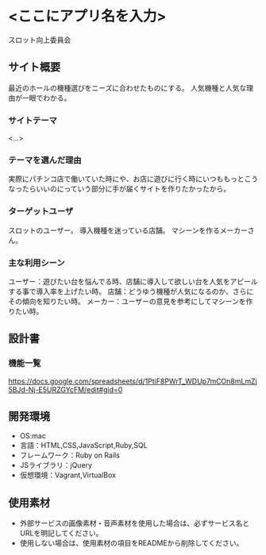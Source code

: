 # <ここにアプリ名を入力>
スロット向上委員会
## サイト概要
最近のホールの機種選びをニーズに合わせたものにする。
人気機種と人気な理由が一眼でわかる。
### サイトテーマ
<...>

### テーマを選んだ理由
実際にパチンコ店で働いていた時にや、お店に遊びに行く時にいつももっとこうなったらいいのにっていう部分に手が届くサイトを作りたかったから。

### ターゲットユーザ
スロットのユーザー。
導入機種を迷っている店舗。
マシーンを作るメーカーさん。
### 主な利用シーン
ユーザー：遊びたい台を悩んでる時、店舗に導入して欲しい台を人気をアピールする事で導入率を上げたい時。
店舗：どうゆう機種が人気になるのか、さらにその傾向を知りたい時。
メーカー：ユーザーの意見を参考にしてマシーンを作りたい時。
## 設計書

### 機能一覧
https://docs.google.com/spreadsheets/d/1PtiF8PWrT_WDUp7mCOn8mLmZj5BJd-Nj-E5URZGYcFM/edit#gid=0

## 開発環境
- OS:mac
- 言語：HTML,CSS,JavaScript,Ruby,SQL
- フレームワーク：Ruby on Rails
- JSライブラリ：jQuery
- 仮想環境：Vagrant,VirtualBox

## 使用素材
- 外部サービスの画像素材・音声素材を使用した場合は、必ずサービス名とURLを明記してください。
- 使用しない場合は、使用素材の項目をREADMEから削除してください。
